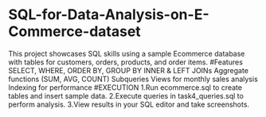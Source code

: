 # SQL-for-Data-Analysis-on-E-Commerce-dataset
This project showcases SQL skills using a sample Ecommerce database with tables for customers, orders, products, and order items.
#Features
SELECT, WHERE, ORDER BY, GROUP BY
INNER & LEFT JOINs
Aggregate functions (SUM, AVG, COUNT)
Subqueries
Views for monthly sales analysis
Indexing for performance
#EXECUTION 
1.Run ecommerce.sql to create tables and insert sample data.
2.Execute queries in task4_queries.sql to perform analysis.
3.View results in your SQL editor and take screenshots.
